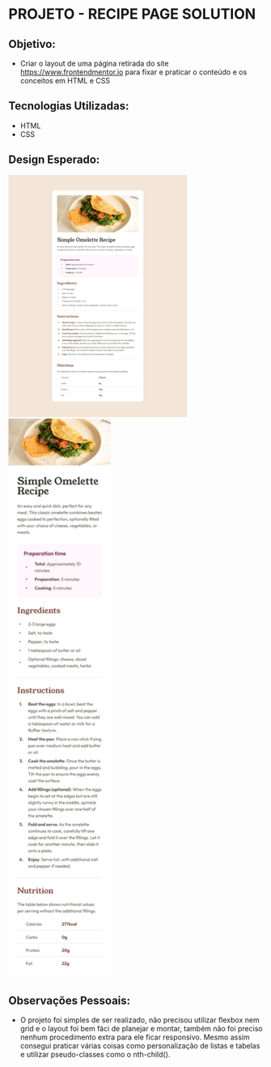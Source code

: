 # PROJETO - RECIPE PAGE SOLUTION

## Objetivo:
- Criar o layout de uma página retirada do site https://www.frontendmentor.io para fixar e praticar o conteúdo e os conceitos em HTML e CSS

## Tecnologias Utilizadas:
- HTML
- CSS

## Design Esperado:

<img src=./design/desktop-design.jpg alt="Tela Desktop" style="width: 70%">
<img src=./design/mobile-design.jpg alt="Tela Mobile" style="width: 40%">

## Observações Pessoais:
- O projeto foi simples de ser realizado, não precisou utilizar flexbox nem grid e o layout foi bem fáci de planejar e montar, também não foi preciso nenhum procedimento extra para ele ficar responsivo. Mesmo assim consegui praticar várias coisas como personalização de listas e tabelas e utilizar pseudo-classes como o nth-child().

